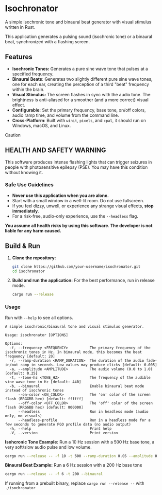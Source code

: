 # Isochronator

A simple isochronic tone and binaural beat generator with visual stimulus written in Rust.

This application generates a pulsing sound (isochronic tone) or a binaural beat, synchronized with a flashing screen.

## Features

*   **Isochronic Tones:** Generates a pure sine wave tone that pulses at a specified frequency.
*   **Binaural Beats:** Generates two slightly different pure sine wave tones, one for each ear, creating the perception of a third "beat" frequency within the brain.
*   **Visual Stimulus:** The screen flashes in sync with the audio tone. The brightness is anti-aliased for a smoother (and a more correct) visual effect.
*   **Configurable:** Set the primary frequency, base tone, on/off colors, audio ramp time, and volume from the command line.
*   **Cross-Platform:** Built with `winit`, `pixels`, and `cpal`, it should run on Windows, macOS, and Linux.

> [!CAUTION]
> ## HEALTH AND SAFETY WARNING
>
> This software produces intense flashing lights that can trigger seizures in people with photosensitive epilepsy (PSE). You may have this condition without knowing it.
>
> ### Safe Use Guidelines
> *   **Never use this application when you are alone.**
> *   Start with a small window in a well-lit room. Do not use fullscreen.
> *   If you feel dizzy, unwell, or experience any strange visual effects, **stop immediately**.
> *   For a risk-free, audio-only experience, use the `--headless` flag.
>
> **You assume all health risks by using this software. The developer is not liable for any harm caused.**

## Build & Run

1.  **Clone the repository:**
    ```sh
    git clone https://github.com/your-username/isochronator.git
    cd isochronator
    ```

2.  **Build and run the application:**
    For the best performance, run in release mode.

    ```sh
    cargo run --release
    ```

### Usage

Run with `--help` to see all options.

```
A simple isochronic/binaural tone and visual stimulus generator.

Usage: isochronator [OPTIONS]

Options:
  -f, --frequency <FREQUENCY>          The primary frequency of the isochronic tones in Hz. In binaural mode, this becomes the beat frequency [default: 20]
  -r, --ramp-duration <RAMP_DURATION>  The duration of the audio fade-in/out ramp in seconds. Low values may produce clicks [default: 0.005]
  -a, --amplitude <AMPLITUDE>          The audio volume (0.0 to 1.0) [default: 0.25]
  -t, --tone-hz <TONE_HZ>              The frequency of the audible sine wave tone in Hz [default: 440]
  -b, --binaural                       Enable binaural beat mode instead of isochronic tones
      --on-color <ON_COLOR>            The 'on' color of the screen flash (RRGGBB hex) [default: ffffff]
      --off-color <OFF_COLOR>          The 'off' color of the screen flash (RRGGBB hex) [default: 000000]
      --headless                       Run in headless mode (audio only, no visuals)
      --headless-profile               Run in a headless mode for a few seconds to generate PGO profile data (no audio output)
  -h, --help                           Print help
  -V, --version                        Print version
```

**Isohcronic Tone Example:** Run a 10 Hz session with a 500 Hz base tone, a very soft/slow audio pulse and low volume.

```sh
cargo run --release -- -f 10 -t 500 --ramp-duration 0.05 --amplitude 0.1
```

**Binaural Beat Example:** Run a 6 Hz session with a 200 Hz base tone

```sh
cargo run --release -- -f 6 -t 200 --binaural
```

If running from a prebuilt binary, replace `cargo run --release --` with `./isochronator`